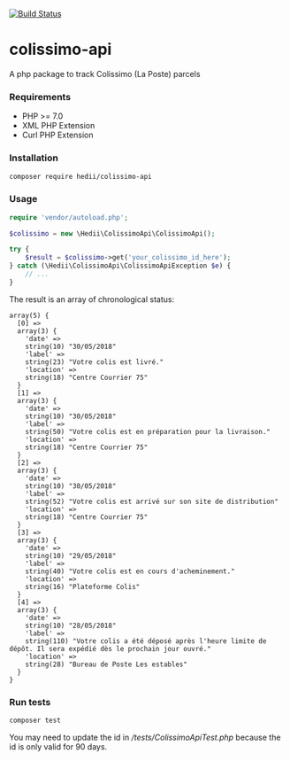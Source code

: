 [![Build Status](https://travis-ci.org/hedii/colissimo-api.svg?branch=master)](https://travis-ci.org/hedii/colissimo-api)

# colissimo-api
A php package to track Colissimo (La Poste) parcels

### Requirements
- PHP >= 7.0
- XML PHP Extension
- Curl PHP Extension

### Installation
````bash
composer require hedii/colissimo-api
````

### Usage
````php
require 'vendor/autoload.php';

$colissimo = new \Hedii\ColissimoApi\ColissimoApi();

try {
    $result = $colissimo->get('your_colissimo_id_here');
} catch (\Hedii\ColissimoApi\ColissimoApiException $e) {
    // ...
}
````

The result is an array of chronological status:
````
array(5) {
  [0] =>
  array(3) {
    'date' =>
    string(10) "30/05/2018"
    'label' =>
    string(23) "Votre colis est livré."
    'location' =>
    string(18) "Centre Courrier 75"
  }
  [1] =>
  array(3) {
    'date' =>
    string(10) "30/05/2018"
    'label' =>
    string(50) "Votre colis est en préparation pour la livraison."
    'location' =>
    string(18) "Centre Courrier 75"
  }
  [2] =>
  array(3) {
    'date' =>
    string(10) "30/05/2018"
    'label' =>
    string(52) "Votre colis est arrivé sur son site de distribution"
    'location' =>
    string(18) "Centre Courrier 75"
  }
  [3] =>
  array(3) {
    'date' =>
    string(10) "29/05/2018"
    'label' =>
    string(40) "Votre colis est en cours d'acheminement."
    'location' =>
    string(16) "Plateforme Colis"
  }
  [4] =>
  array(3) {
    'date' =>
    string(10) "28/05/2018"
    'label' =>
    string(110) "Votre colis a été déposé après l'heure limite de dépôt. Il sera expédié dès le prochain jour ouvré."
    'location' =>
    string(28) "Bureau de Poste Les estables"
  }
}
````

### Run tests

````bash
composer test
````
You may need to update the id in */tests/ColissimoApiTest.php* because the id is only valid for 90 days.
